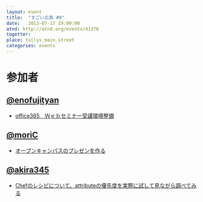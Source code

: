 ```yaml
---
layout: event
title:  "すごい広島 #9"
date:   2013-07-17 19:00:00
atnd: http://atnd.org/events/41376
togetter:
place: tullys_main_street
categories: events
---
```


# 参加者

## [@enofujityan](https://twitter.com/enofujityan)

* [office365　Ｗｅｂセミナー受講環境整備](http://enofujityan.tumblr.com/post/55686781926/office365-web)

## [@moriC](https://twitter.com/CentBoss)

* [オープンキャンパスのプレゼンを作る](http://blog.mori-theta.net/?p=217)

## [@akira345](https://twitter.com/akira345)

* [Chefのレシピについて、attributeの優先度を実際に試して見ながら調べてみる](http://akira-junkbox.blogspot.jp/2013/07/chefattribute.html)
